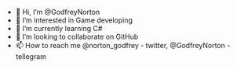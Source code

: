 - 👋 Hi, I’m @GodfreyNorton
- 👀 I’m interested in Game developing
- 🌱 I’m currently learning C#
- 💞️ I’m looking to collaborate on GitHub
- 📫 How to reach me @norton_godfrey - twitter, @GodfreyNorton - tellegram

<!---
GodfreyNorton/GodfreyNorton is a ✨ special ✨ repository because its `README.md` (this file) appears on your GitHub profile.
You can click the Preview link to take a look at your changes.
--->
